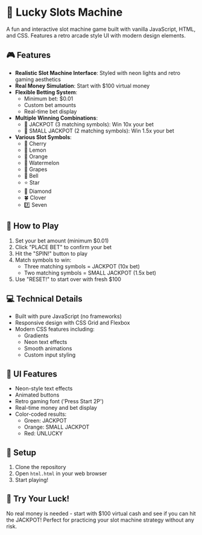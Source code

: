 # 🎰 Lucky Slots Machine

A fun and interactive slot machine game built with vanilla JavaScript, HTML, and CSS. Features a retro arcade style UI with modern design elements.

## 🎮 Features

- **Realistic Slot Machine Interface**: Styled with neon lights and retro gaming aesthetics
- **Real Money Simulation**: Start with $100 virtual money
- **Flexible Betting System**:
  - Minimum bet: $0.01
  - Custom bet amounts
  - Real-time bet display
- **Multiple Winning Combinations**:
  - 🎯 JACKPOT (3 matching symbols): Win 10x your bet
  - 🎲 SMALL JACKPOT (2 matching symbols): Win 1.5x your bet
- **Various Slot Symbols**:
  - 🍒 Cherry
  - 🍋 Lemon
  - 🍊 Orange
  - 🍉 Watermelon
  - 🍇 Grapes
  - 🔔 Bell
  - ⭐ Star
  - 💎 Diamond
  - 🍀 Clover
  - 7️⃣ Seven

## 🚀 How to Play

1. Set your bet amount (minimum $0.01)
2. Click "PLACE BET" to confirm your bet
3. Hit the "SPIN!" button to play
4. Match symbols to win:
   - Three matching symbols = JACKPOT (10x bet)
   - Two matching symbols = SMALL JACKPOT (1.5x bet)
5. Use "RESET!" to start over with fresh $100

## 💻 Technical Details

- Built with pure JavaScript (no frameworks)
- Responsive design with CSS Grid and Flexbox
- Modern CSS features including:
  - Gradients
  - Neon text effects
  - Smooth animations
  - Custom input styling

## 🎨 UI Features

- Neon-style text effects
- Animated buttons
- Retro gaming font ('Press Start 2P')
- Real-time money and bet display
- Color-coded results:
  - Green: JACKPOT
  - Orange: SMALL JACKPOT
  - Red: UNLUCKY

## 🔧 Setup

1. Clone the repository
2. Open `html.html` in your web browser
3. Start playing!

## 🎲 Try Your Luck!

No real money is needed - start with $100 virtual cash and see if you can hit the JACKPOT! Perfect for practicing your slot machine strategy without any risk.
